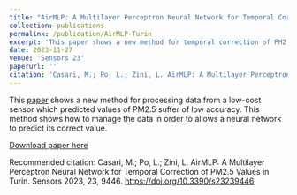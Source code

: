```yaml
---
title: "AirMLP: A Multilayer Perceptron Neural Network for Temporal Correction of PM2.5 Values in Turin"
collection: publications
permalink: /publication/AirMLP-Turin
excerpt: 'This paper shows a new method for temporal correction of PM2.5 value made by a low-cost device.'
date: 2023-11-27
venue: 'Sensors 23'
paperurl: ''
citation: 'Casari, M.; Po, L.; Zini, L. AirMLP: A Multilayer Perceptron Neural Network for Temporal Correction of PM2.5 Values in Turin. Sensors 2023, 23, 9446. https://doi.org/10.3390/s23239446'
---
```


This [paper](https://www.mdpi.com/1424-8220/23/23/9446) shows a new method for processing data from a low-cost sensor which predicted values of PM2.5 suffer of low accuracy. This method shows how to manage the data in order to allows a neural network to predict its correct value.

[Download paper here](https://www.mdpi.com/1424-8220/23/23/9446/pdf?version=1701087083)

Recommended citation: Casari, M.; Po, L.; Zini, L. AirMLP: A Multilayer Perceptron Neural Network for Temporal Correction of PM2.5 Values in Turin. Sensors 2023, 23, 9446. https://doi.org/10.3390/s23239446

